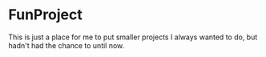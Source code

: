 # FunProject

This is just a place for me to put smaller projects I always wanted to do,
but hadn't had the chance to until now.

